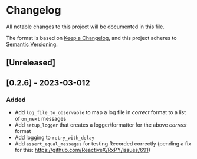 # Changelog

All notable changes to this project will be documented in this file.

The format is based on [Keep a Changelog](https://keepachangelog.com/en/1.0.0/),
and this project adheres to [Semantic Versioning](https://semver.org/spec/v2.0.0.html).

## [Unreleased]

## [0.2.6] - 2023-03-012

### Added

- Add `log_file_to_observable` to map a log file in _correct_ format to a list of `on_next` messages
- Add `setup_logger` that creates a logger/formatter for the above _correct_ format
- Add logging to `retry_with_delay`
- Add `assert_equal_messages` for testing Recorded correctly (pending a fix for this: https://github.com/ReactiveX/RxPY/issues/691)